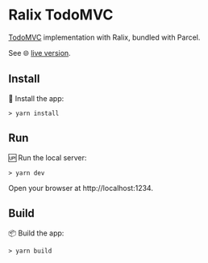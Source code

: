 # Ralix TodoMVC

[TodoMVC](https://todomvc.com) implementation with Ralix, bundled with Parcel.

See 🌐 [live version](https://ralix-todomvc.vercel.com).

## Install

🔧 Install the app:

```
> yarn install
```

## Run

🆙 Run the local server:

```
> yarn dev
```

Open your browser at http://localhost:1234.

## Build

📦 Build the app:

```
> yarn build
```
